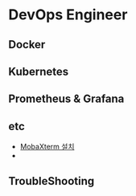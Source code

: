 # DevOps Engineer

## Docker

## Kubernetes

## Prometheus & Grafana

## etc

- [MobaXterm 설치]()
- 

## TroubleShooting

